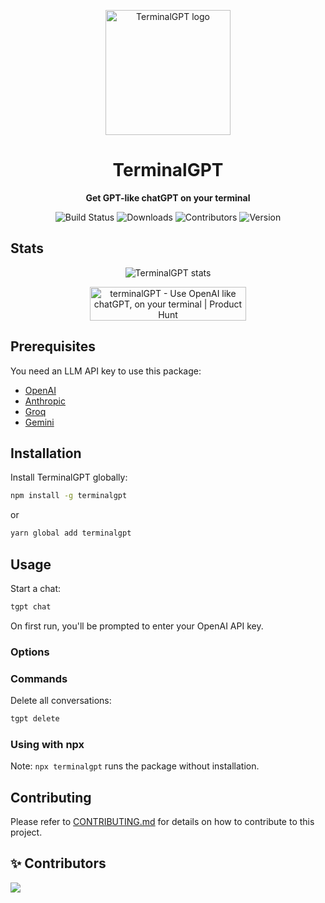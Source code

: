 <p align="center">
  <img width="200" alt="TerminalGPT logo" src="https://github.com/jucasoliveira/terminalGPT/assets/11979969/f371e361-6c74-4a5b-9634-c537aa6db21d"/>
</p>

<h1 align="center">TerminalGPT</h1>

<p align="center">
  <strong>Get GPT-like chatGPT on your terminal</strong>
</p>

<p align="center">
  <img src="https://img.shields.io/github/actions/workflow/status/jucasoliveira/terminalGPT/pr.yml" alt="Build Status"/>
  <img src="https://img.shields.io/npm/dt/terminalgpt" alt="Downloads"/>
  <img src="https://img.shields.io/github/contributors/jucasoliveira/terminalGPT" alt="Contributors"/>
  <img src="https://img.shields.io/github/package-json/v/jucasoliveira/terminalGPT" alt="Version"/>
</p>

## Stats

<p align="center">
   <img alt="TerminalGPT stats" src="https://repobeats.axiom.co/api/embed/92b8c74cac77f3fbb0e843cc3f6a36b01e7bd152.svg"/>
</p>

<p align="center">
  <a href="https://www.producthunt.com/posts/terminalgpt?utm_source=badge-featured&utm_medium=badge&utm_souce=badge-terminalgpt" target="_blank">
    <img src="https://api.producthunt.com/widgets/embed-image/v1/featured.svg?post_id=373888&theme=light" alt="terminalGPT - Use OpenAI like chatGPT, on your terminal | Product Hunt" style="width: 250px; height: 54px;" width="250" height="54" />
  </a>
</p>

## Prerequisites

You need an LLM API key to use this package:

- [OpenAI](https://platform.openai.com/docs/api-reference/introduction)
- [Anthropic](https://www.anthropic.com/)
- [Groq](https://www.groq.com/)
- [Gemini](https://gemini.google.com/)

## Installation

Install TerminalGPT globally:

```bash
npm install -g terminalgpt
```

or

```bash
yarn global add terminalgpt
```

## Usage

Start a chat:

```bash
tgpt chat
```

On first run, you'll be prompted to enter your OpenAI API key.

### Options

### Commands

Delete all conversations:

```bash
tgpt delete
```

### Using with npx

Note: `npx terminalgpt` runs the package without installation.

## Contributing

Please refer to [CONTRIBUTING.md](CONTRIBUTING.md) for details on how to contribute to this project.

## ✨ Contributors

<a href="https://github.com/jucasoliveira/terminalGPT/graphs/contributors">
  <img src="https://contrib.rocks/image?repo=jucasoliveira/terminalGPT" />
</a>
